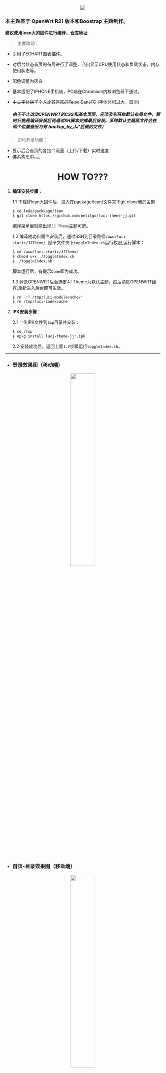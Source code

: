 <div align=center>
<img src="https://github.com/netitgo/stuff/blob/master/JJ%20Logo.png?raw=true">
</div>

### 本主题基于 OpenWrt R21 版本和Boostrap 主题制作。
**建议使用lean大的固件进行编译，[仓库地址](https://github.com/coolsnowwolf/lede/)**
> 主要改动：
- 引用了ECHART图表插件。
- 对后台状态首页的布局进行了调整，凸出显示CPU使用状态和负载状态，内存使用状态等。
- 配色调整为灰白
- 基本适配了IPHONE手机端，PC端在Chromium内核浏览器下通过。
- ~~中文字体换了个人比较喜欢的TaipeiSansTC~~ (字体体积过大，取消)
	
  ##### 由于不止改动OPENWRT的CSS和基本页面，还涉及到系统默认布局文件，暂时只能是编译安装后再通过SH脚本完成最后安装。系统默认主题原文件会在同个位置备份为有'backup_by_JJ'后缀的文件）

> 即将开发功能：
- 显示后台首页的各接口流量（上传/下载）实时速度
- 佛系构思中。。。


 # <div align=center>HOW TO???</div>


1. **编译安装步骤**：

    1.1 下载好lean大固件后，进入在package/lean/文件夹下git clone我的主题
	```bash
    $ cd lede/packkage/lean
    $ git clone https://github.com/netitgo/luci-theme-jj.git
	```
    编译菜单里就能出现`JJ Theme`主题可选。
    
    1.2 编译成功和固件安装后，通过SSH到目录路径`/www/luci-static/JJTheme/`,
    赋予文件夹下`toggleIndex.sh`运行权限,运行脚本：

	```bash
	$ cd /www/luci-static/JJTheme/
	$ chmod u+x ./toggleIndex.sh
	$ ./toggleIndex.sh
	```
    脚本运行后，有提示`Done`即为成功。
        
	1.3 登录OPENWRT后台选定JJ Theme为默认主题，然后清除OPENWRT缓存,重新进入后台即可生效。
	```bash
    $ rm -rf /tmp/luci-modulecache/*
    $ rm /tmp/luci-indexcache
	```

2. **IPK安装步骤**：

    2.1 上传IPK文件到`tmp`目录并安装：
    ```bash
    $ cd /tmp
    $ opkg install luci-theme-jj*.ipk
    ```
    2.2 安装成功后，返回上面`1.2`步骤运行`toggleIndex.sh`。


---

- ### 登录效果图（移动端）

<div align=center>
<img src="https://github.com/netitgo/stuff/blob/master/screenshots_login_mobile.png?raw=true" width=40%>
</div>

- ### 首页-目录效果图（移动端）

<div align=center>
<img src="https://github.com/netitgo/stuff/blob/master/screenshots_menu_mobile.gif?raw=true" width=40%>
</div>

- ### 首页-效果图（移动端）

<div align=center>
<img src="https://github.com/netitgo/stuff/blob/master/screenshots_login_mobile.gif?raw=true" width=40%>
</div>

---

- ### 登录-效果图（PC端）

<div align=center>
<img src="https://github.com/netitgo/stuff/blob/master/screenshots_login.png?raw=true" width=80%>
</div>

- ### 首页-效果图（PC端）

<div align=center>
<img src="https://github.com/netitgo/stuff/blob/master/screenshots_main.png?raw=true" width=80%>
</div>

- ### 数据动画图

<div align=center>
<img src="https://github.com/netitgo/stuff/blob/master/screenshots_main.gif?raw=true" width=80%>
</div>
